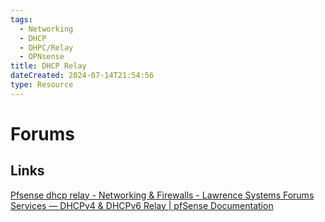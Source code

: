 ```yaml
---
tags:
  - Networking
  - DHCP
  - DHPC/Relay
  - OPNsense
title: DHCP Relay
dateCreated: 2024-07-14T21:54:56
type: Resource
---
```

# Forums
## Links
[Pfsense dhcp relay - Networking & Firewalls - Lawrence Systems Forums](https://forums.lawrencesystems.com/t/pfsense-dhcp-relay/15968)
[Services — DHCPv4 & DHCPv6 Relay | pfSense Documentation](https://docs.netgate.com/pfsense/en/latest/services/dhcp/relay.html)


